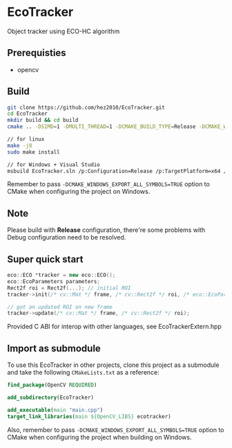 # EcoTracker

Object tracker using ECO-HC algorithm

## Prerequisties

- opencv

## Build

```bash
git clone https://github.com/hez2010/EcoTracker.git
cd EcoTracker
mkdir build && cd build
cmake .. -DSIMD=1 -DMULTI_THREAD=1 -DCMAKE_BUILD_TYPE=Release -DCMAKE_WINDOWS_EXPORT_ALL_SYMBOLS=TRUE

// for linux
make -j8
sudo make install

// for Windows + Visual Studio
msbuild EcoTracker.sln /p:Configuration=Release /p:TargetPlatform=x64 /m -verbosity:m
```

Remember to pass `-DCMAKE_WINDOWS_EXPORT_ALL_SYMBOLS=TRUE` option to CMake when configuring the project on Windows.

## Note

Please build with **Release** configuration, there're some problems with Debug configuration need to be resolved.  

## Super quick start

```cpp
eco::ECO *tracker = new eco::ECO();
eco::EcoParameters parameters;
Rect2f roi = Rect2f(...); // initial ROI
tracker->init(/* cv::Mat */ frame, /* cv::Rect2f */ roi, /* eco::EcoParameters */ parameters);

// got an updated ROI on new frame
tracker->update(/* cv::Mat */ frame, /* cv::Rect2f */ roi);
```

Provided C ABI for interop with other languages, see EcoTrackerExtern.hpp

## Import as submodule

To use this EcoTracker in other projects, clone this project as a submodule and take the following `CMakeLists.txt` as a reference:

```cmake
find_package(OpenCV REQUIRED)

add_subdirectory(EcoTracker)

add_executable(main "main.cpp")
target_link_libraries(main ${OpenCV_LIBS} ecotracker)
```

Also, remember to pass `-DCMAKE_WINDOWS_EXPORT_ALL_SYMBOLS=TRUE` option to CMake when configuring the project when building on Windows.
